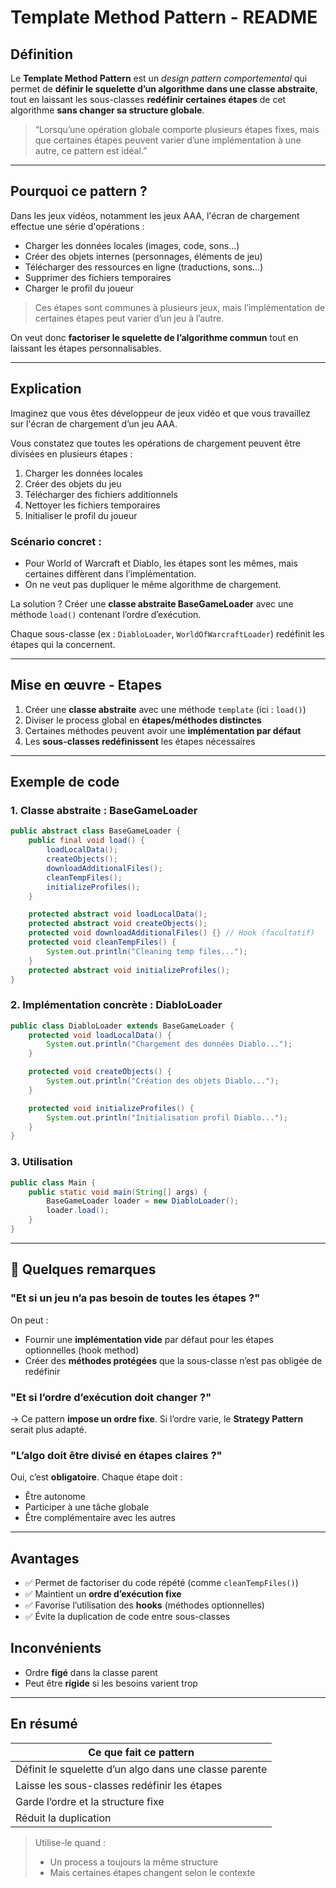 # Template Method Pattern - README

## Définition

Le **Template Method Pattern** est un *design pattern comportemental* qui permet de **définir le squelette d’un algorithme dans une classe abstraite**, tout en laissant les sous-classes **redéfinir certaines étapes** de cet algorithme **sans changer sa structure globale**.

> “Lorsqu’une opération globale comporte plusieurs étapes fixes, mais que certaines étapes peuvent varier d’une implémentation à une autre, ce pattern est idéal.”

---

## Pourquoi ce pattern ?

Dans les jeux vidéos, notamment les jeux AAA, l'écran de chargement effectue une série d'opérations :

* Charger les données locales (images, code, sons...)
* Créer des objets internes (personnages, éléments de jeu)
* Télécharger des ressources en ligne (traductions, sons...)
* Supprimer des fichiers temporaires
* Charger le profil du joueur

> Ces étapes sont communes à plusieurs jeux, mais l’implémentation de certaines étapes peut varier d’un jeu à l’autre.

On veut donc **factoriser le squelette de l’algorithme commun** tout en laissant les étapes personnalisables.

---

## Explication

Imaginez que vous êtes développeur de jeux vidéo et que vous travaillez sur l'écran de chargement d’un jeu AAA.

Vous constatez que toutes les opérations de chargement peuvent être divisées en plusieurs étapes :

1. Charger les données locales
2. Créer des objets du jeu
3. Télécharger des fichiers additionnels
4. Nettoyer les fichiers temporaires
5. Initialiser le profil du joueur

### Scénario concret :

* Pour World of Warcraft et Diablo, les étapes sont les mêmes, mais certaines diffèrent dans l’implémentation.
* On ne veut pas dupliquer le même algorithme de chargement.

La solution ? Créer une **classe abstraite BaseGameLoader** avec une méthode `load()` contenant l’ordre d’exécution.

Chaque sous-classe (ex : `DiabloLoader`, `WorldOfWarcraftLoader`) redéfinit les étapes qui la concernent.

---

## Mise en œuvre - Etapes

1. Créer une **classe abstraite** avec une méthode `template` (ici : `load()`)
2. Diviser le process global en **étapes/méthodes distinctes**
3. Certaines méthodes peuvent avoir une **implémentation par défaut**
4. Les **sous-classes redéfinissent** les étapes nécessaires

---

## Exemple de code

### 1. Classe abstraite : BaseGameLoader

```java
public abstract class BaseGameLoader {
    public final void load() {
        loadLocalData();
        createObjects();
        downloadAdditionalFiles();
        cleanTempFiles();
        initializeProfiles();
    }

    protected abstract void loadLocalData();
    protected abstract void createObjects();
    protected void downloadAdditionalFiles() {} // Hook (facultatif)
    protected void cleanTempFiles() {
        System.out.println("Cleaning temp files...");
    }
    protected abstract void initializeProfiles();
}
```

### 2. Implémentation concrète : DiabloLoader

```java
public class DiabloLoader extends BaseGameLoader {
    protected void loadLocalData() {
        System.out.println("Chargement des données Diablo...");
    }

    protected void createObjects() {
        System.out.println("Création des objets Diablo...");
    }

    protected void initializeProfiles() {
        System.out.println("Initialisation profil Diablo...");
    }
}
```

### 3. Utilisation

```java
public class Main {
    public static void main(String[] args) {
        BaseGameLoader loader = new DiabloLoader();
        loader.load();
    }
}
```

---

## 🚀 Quelques remarques 

### "Et si un jeu n’a pas besoin de toutes les étapes ?"

On peut :

* Fournir une **implémentation vide** par défaut pour les étapes optionnelles (hook method)
* Créer des **méthodes protégées** que la sous-classe n’est pas obligée de redéfinir

### "Et si l’ordre d’exécution doit changer ?"

→ Ce pattern **impose un ordre fixe**. Si l’ordre varie, le **Strategy Pattern** serait plus adapté.

### "L’algo doit être divisé en étapes claires ?"

Oui, c’est **obligatoire**. Chaque étape doit :

* Être autonome
* Participer à une tâche globale
* Être complémentaire avec les autres

---

## Avantages

* ✅ Permet de factoriser du code répété (comme `cleanTempFiles()`)
* ✅ Maintient un **ordre d’exécution fixe**
* ✅ Favorise l’utilisation des **hooks** (méthodes optionnelles)
* ✅ Évite la duplication de code entre sous-classes

## Inconvénients

* Ordre **figé** dans la classe parent
* Peut être **rigide** si les besoins varient trop

---

## En résumé

| Ce que fait ce pattern                                 |
| ------------------------------------------------------ |
| Définit le squelette d’un algo dans une classe parente |
| Laisse les sous-classes redéfinir les étapes           |
| Garde l’ordre et la structure fixe                     |
| Réduit la duplication                                  |

> Utilise-le quand :
>
> * Un process a toujours la même structure
> * Mais certaines étapes changent selon le contexte

